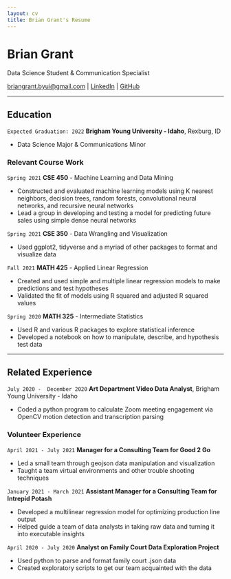```yaml
---
layout: cv
title: Brian Grant's Resume
---
```

# Brian Grant
Data Science Student & Communication Specialist

<div id="webaddress">
<a href="briangrant.byui@gmail.com">briangrant.byui@gmail.com</a>
| <a href="https://linkedin.com/in/brian-grant">LinkedIn</a>
| <a href="https://github.com/BrianGrant-Data">GitHub</a>
</div>

<!-- https://www.monique.tech/the-art-of-markdown -->
---
## Education 
`Expected Graduation: 2022`
__Brigham Young University - Idaho__, Rexburg, ID

- Data Science Major & Communications Minor


### Relevant Course Work
`Spring 2021`
__CSE 450__  - Machine Learning and Data Mining
- Constructed and evaluated machine learning models using K nearest neighbors, decision trees, random forests, convolutional neural networks, and recursive neural networks
- Lead a group in developing and testing a model for predicting future sales using simple dense neural networks

`Spring 2021`
__CSE 350__ - Data Wrangling and Visualization
- Used ggplot2, tidyverse and a myriad of other packages to format and visualize data

`Fall 2021`
__MATH 425__ - Applied Linear Regression
- Created and used simple and multiple linear regression models to make predictions and test hypotheses
- Validated the fit of models using R squared and adjusted R squared values

`Spring 2020`
__MATH 325__ - Intermediate Statistics
- Used R and various R packages to explore statistical inference
- Developed a notebook on how to manipulate, describe, and hypothesis test data


---

## Related Experience

`July 2020 -  December 2020`
__Art Department Video Data Analyst__, Brigham Young University - Idaho
- Coded a python program to calculate Zoom meeting engagement via OpenCV motion detection and transcription parsing


### Volunteer Experience
`April 2021 - July 2021`
__Manager for a Consulting Team for Good 2 Go__
- Led a small team through geojson data manipulation and visualization
- Taught a team virtual environments and other trouble shooting techniques

`January 2021 - March 2021`
__Assistant Manager for a Consulting Team for Intrepid Potash__
- Developed a multilinear regression model for optimizing production line output
- Helped guide a team of data analysts in taking raw data and turning it into executable insights

`April 2020 - July 2020`
__Analyst on Family Court Data Exploration Project__
- Used python to parse and format family court .json data 
- Created exploratory scripts to get our team acquainted with the data




